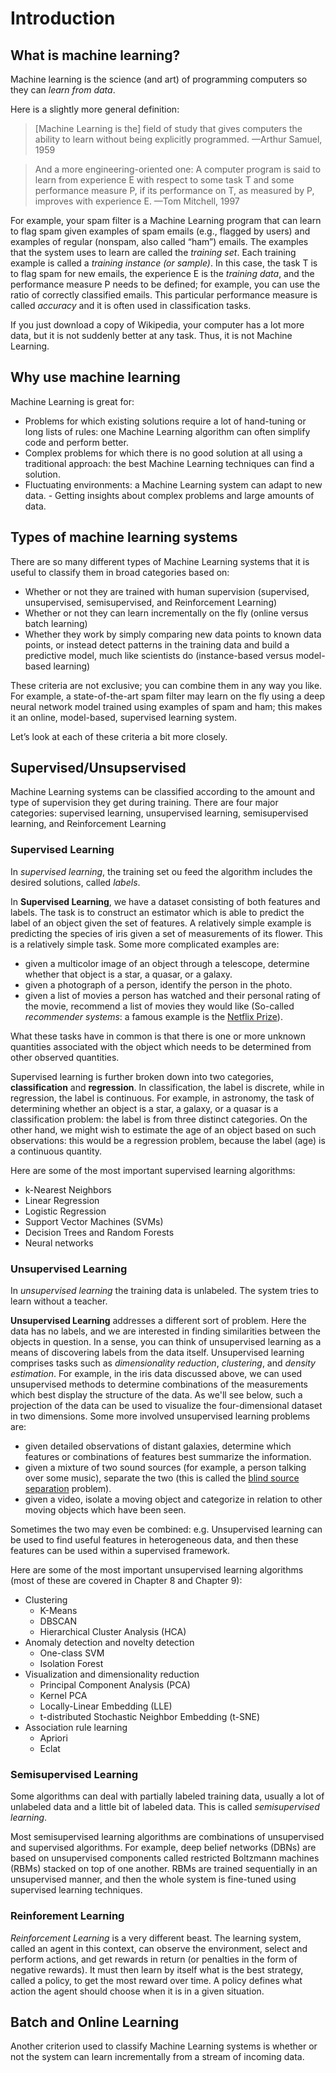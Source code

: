 # Introduction
## What is machine learning?

Machine learning is the science (and art) of programming computers so they can *learn from data*. 

Here is a slightly more general definition:
> [Machine Learning is the] field of study that gives computers the ability to learn without being explicitly programmed. 
> —Arthur Samuel, 1959

> And a more engineering-oriented one: A computer program is said to learn from experience E with respect to some task T and some performance measure P, if its performance on T, as measured by P, improves with experience E. 
> —Tom Mitchell, 1997

For example, your spam filter is a Machine Learning program that can learn to flag spam given examples of spam emails (e.g., flagged by users) and examples of regular (nonspam, also called “ham”) emails. The examples that the system uses to learn are called the *training set*. Each training example is called a *training instance (or sample)*. In this case, the task T is to flag spam for new emails, the experience E is the *training data*, and the performance measure P needs to be defined; for example, you can use the ratio of correctly classified emails. This particular performance measure is called *accuracy* and it is often used in classification tasks.

If you just download a copy of Wikipedia, your computer has a lot more data, but it is not suddenly better at any task. Thus, it is not Machine Learning.

## Why use machine learning

Machine Learning is great for:
- Problems for which existing solutions require a lot of hand-tuning or long lists of rules: one Machine Learning algorithm can often simplify code and perform better.
- Complex problems for which there is no good solution at all using a traditional approach: the best Machine Learning techniques can find a solution.
- Fluctuating environments: a Machine Learning system can adapt to new data. - Getting insights about complex problems and large amounts of data.

## Types of machine learning systems

There are so many different types of Machine Learning systems that it is useful to classify them in broad categories based on:
- Whether or not they are trained with human supervision (supervised, unsupervised, semisupervised, and Reinforcement Learning)
- Whether or not they can learn incrementally on the fly (online versus batch learning)
- Whether they work by simply comparing new data points to known data points, or instead detect patterns in the training data and build a predictive model, much like scientists do (instance-based versus model-based learning)

These criteria are not exclusive; you can combine them in any way you like. For example, a state-of-the-art spam filter may learn on the fly using a deep neural network model trained using examples of spam and ham; this makes it an online, model-based, supervised learning system. 

Let’s look at each of these criteria a bit more closely.

## Supervised/Unsupservised

Machine Learning systems can be classified according to the amount and type of supervision they get during training. There are four major categories: supervised learning, unsupervised learning, semisupervised learning, and Reinforcement Learning

### Supervised Learning

In *supervised learning*, the training set ou feed the algorithm includes the desired solutions, called *labels*.

In **Supervised Learning**, we have a dataset consisting of both features and labels.
The task is to construct an estimator which is able to predict the label of an object
given the set of features. A relatively simple example is predicting the species of 
iris given a set of measurements of its flower. This is a relatively simple task. 
Some more complicated examples are:

- given a multicolor image of an object through a telescope, determine
  whether that object is a star, a quasar, or a galaxy.
- given a photograph of a person, identify the person in the photo.
- given a list of movies a person has watched and their personal rating
  of the movie, recommend a list of movies they would like
  (So-called *recommender systems*: a famous example is the [Netflix Prize](http://en.wikipedia.org/wiki/Netflix_prize)).

What these tasks have in common is that there is one or more unknown
quantities associated with the object which needs to be determined from other
observed quantities.

Supervised learning is further broken down into two categories, **classification** and **regression**.
In classification, the label is discrete, while in regression, the label is continuous. For example,
in astronomy, the task of determining whether an object is a star, a galaxy, or a quasar is a
classification problem: the label is from three distinct categories. On the other hand, we might
wish to estimate the age of an object based on such observations: this would be a regression problem,
because the label (age) is a continuous quantity.

Here are some of the most important supervised learning algorithms:
- k-Nearest Neighbors
- Linear Regression 
- Logistic Regression 
- Support Vector Machines (SVMs) 
- Decision Trees and Random Forests 
- Neural networks

### Unsupervised Learning

In *unsupervised learning* the training data is unlabeled. The system tries to learn without a teacher. 


**Unsupervised Learning** addresses a different sort of problem. Here the data has no labels,
and we are interested in finding similarities between the objects in question. In a sense,
you can think of unsupervised learning as a means of discovering labels from the data itself.
Unsupervised learning comprises tasks such as *dimensionality reduction*, *clustering*, and
*density estimation*. For example, in the iris data discussed above, we can used unsupervised
methods to determine combinations of the measurements which best display the structure of the
data. As we'll see below, such a projection of the data can be used to visualize the
four-dimensional dataset in two dimensions. Some more involved unsupervised learning problems are:

- given detailed observations of distant galaxies, determine which features or combinations of
  features best summarize the information.
- given a mixture of two sound sources (for example, a person talking over some music),
  separate the two (this is called the [blind source separation](http://en.wikipedia.org/wiki/Blind_signal_separation) problem).
- given a video, isolate a moving object and categorize in relation to other moving objects which have been seen.

Sometimes the two may even be combined: e.g. Unsupervised learning can be used to find useful
features in heterogeneous data, and then these features can be used within a supervised
framework.


Here are some of the most important unsupervised learning algorithms (most of these are covered in Chapter 8 and Chapter 9):
- Clustering 
    - K-Means 
    - DBSCAN 
    - Hierarchical Cluster Analysis (HCA)
- Anomaly detection and novelty detection 
    - One-class SVM 
    - Isolation Forest
- Visualization and dimensionality reduction 
    - Principal Component Analysis (PCA)
    - Kernel PCA 
    - Locally-Linear Embedding (LLE) 
    - t-distributed Stochastic Neighbor Embedding (t-SNE)
- Association rule learning 
    - Apriori 
    - Eclat

### Semisupervised Learning
Some algorithms can deal with partially labeled training data, usually a lot of unlabeled data and a little bit of labeled data. This is called *semisupervised learning*.

Most semisupervised learning algorithms are combinations of unsupervised and supervised algorithms. For example, deep belief networks (DBNs) are based on unsupervised components called restricted Boltzmann machines (RBMs) stacked on top of one another. RBMs are trained sequentially in an unsupervised manner, and then the whole system is fine-tuned using supervised learning techniques.

### Reinforement Learning
*Reinforcement Learning* is a very different beast. The learning system, called an agent in this context, can observe the environment, select and perform actions, and get rewards in return (or penalties in the form of negative rewards). It must then learn by itself what is the best strategy, called a policy, to get the most reward over time. A policy defines what action the agent should choose when it is in a given situation.

## Batch and Online Learning
Another criterion used to classify Machine Learning systems is whether or not the system can learn incrementally from a stream of incoming data.




